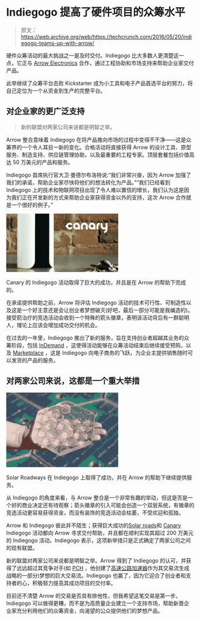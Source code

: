 # Indiegogo 提高了硬件项目的众筹水平

> 原文：<https://web.archive.org/web/https://techcrunch.com/2016/05/20/indiegogo-teams-up-with-arrow/>

硬件众筹活动的最大挑战之一是及时交付。Indiegogo 比大多数人更清楚这一点，它正与 [Arrow Electronics](https://web.archive.org/web/20230225235323/https://www.arrow.com/) 合作，通过工程协助和市场支持来帮助企业家交付产品。

此举继续了众筹平台击败 Kickstarter 成为小工具和电子产品首选平台的努力，将自己定位为一个从资金到生产的完整平台。

## 对企业家的更广泛支持

> 新的联盟对两家公司来说都是明智之举。

Arrow 整合意味着 Indiegogo 在将产品推向市场的过程中变得不干净——这是众筹界的一个令人耳目一新的变化。合格活动将直接获得 Arrow 的设计工具、原型服务、制造支持、供应链管理协助，以及最重要的工程专家。顶层套餐包括价值高达 50 万美元的产品和服务。

Indiegogo 首席执行官大卫·曼德尔布洛特说:“我们非常兴奋，因为 Arrow 加强了我们的承诺，帮助企业家尽快将他们的想法转化为产品。”“我们已经看到 Indiegogo 上的技术和物联网项目出现了令人难以置信的增长，我们认为这是因为我们正在开发新的方式来帮助企业家获得资金以外的支持，这次 Arrow 合作就是一个很好的例子。”

![Canary's Indiegogo campaign became a tremendous success, and was delivered with Arrow's help a while back. ](img/715b1c0e6119961fb4e3d23f4df67107.png)

Canary 的 Indiegogo 活动取得了巨大的成功，并且是在 Arrow 的帮助下完成的。

在承诺提供帮助之前，Arrow 将评估 Indiegogo 活动的技术可行性、可制造性以及这是一个好主意还是会让创业者梦想破灭(好吧，最后一部分可能是我编造的)。接受箭治疗的竞选活动会收到一个特殊的箭头徽章，表明该活动背后有一群聪明人，理论上应该会增加成功交付的机会。

在过去的一年里，Indiegogo 推出了新的服务，旨在支持创业者超越其业务的众筹阶段，包括 [InDemand](https://web.archive.org/web/20230225235323/https://learn.indiegogo.com/indemand/) ，这使得活动能够在众筹活动结束后继续接受预购，以及 [Marketplace](https://web.archive.org/web/20230225235323/https://learn.indiegogo.com/how-it-works-marketplace/) ，这是 Indiegogo 向电子商务的飞跃，为企业主提供销售随时可以发货的产品的服务。

## 对两家公司来说，这都是一个重大举措

![Solar Roadways was successful on Indiegogo and went on to deliver with Arrow's help. ](img/6d3db0c0ed87214142c3d26779d15ac7.png)

Solar Roadways 在 Indiegogo 上取得了成功，并在 Arrow 的帮助下继续提供服务。

从 Indiegogo 的角度来看，与 Arrow 整合是一个非常有趣的举动，但这是否是一个好的商业决定还有待观察；箭头徽章的引入可能会创造一个双层系统，有徽章的竞选活动更容易获得资金，而没有装饰的竞选活动会枯萎，不受欢迎和孤独。

Arrow 和 Indiegogo 彼此并不陌生；获得巨大成功的[Solar roads](https://web.archive.org/web/20230225235323/https://www.indiegogo.com/projects/solar-roadways#/)和 [Canary](https://web.archive.org/web/20230225235323/https://www.indiegogo.com/projects/canary-the-first-smart-home-security-device-for-everyone#/) Indiegogo 活动都向 Arrow 寻求交付帮助，并且都在顺利实现其超过 200 万美元的 Indiegogo 活动。Indiegogo 表示，这项新举措只是正式确定了两家公司之间的现有联盟。

新的联盟对两家公司来说都是明智之举。Arrow 得到了 Indiegogo 的认可，并获得了远远超过其竞争对手(如 [PCH](https://web.archive.org/web/20230225235323/http://www.pchintl.com/) ，他创建了[高速公路加速器](https://web.archive.org/web/20230225235323/http://highway1.io/)作为其交易流生成战略的一部分)梦想的巨大交易流。Indiegogo 也赢了，因为它迎合了创业者和支持者的心，积极努力提高其成功项目的交付率。

目前还不清楚 Arrow 的交易是否具有排他性，但我希望这笔交易是第一步。Indiegogo 可以做得更糟，而不是为高质量企业建立一个支持市场，帮助新晋企业家充分利用他们的众筹资金，向渴望的公众提供他们的梦想产品。
